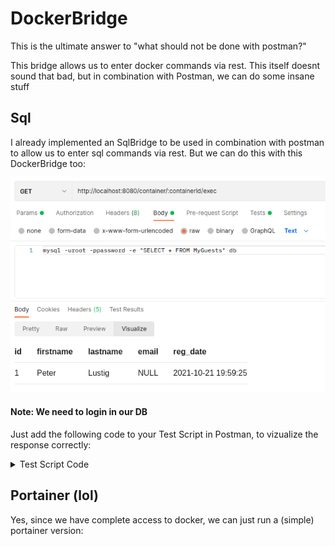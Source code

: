 # DockerBridge

This is the ultimate answer to "what should not be done with postman?"

This bridge allows us to enter docker commands via rest. 
This itself doesnt sound that bad, but in combination
with Postman, we can do some insane stuff


## Sql

I already implemented an SqlBridge to be used in combination with postman
to allow us to enter sql commands via rest. But we can do this with 
this DockerBridge too:

![alt text](SqlBridge.png)

#### Note: We need to login in our DB

Just add the following code to your Test Script in Postman, to vizualize the
response correctly:

<details>
  <summary>Test Script Code</summary>
    
    var template = `
    <table bgcolor="#FFFFFF">
        <tr>
        {{#each header}}
            <th>{{this}}</th>
        {{/each}}
        </tr>
        {{#each data}}
        <tr>
        {{#each this}}
            <td>{{this}}</td>
        {{/each}}
        </tr>
        {{/each}}
    </table>
    `;
    
    var responseByLine = pm.response.text().split(/\r?\n/);
    
    var arr = new Array();
    
    for(var i = 1; i < responseByLine.length -1; i++){
        arr.push(responseByLine[i].split("\t"));
    }
    
    pm.visualizer.set(template, {
        header: responseByLine[0].split("\t"),
        data: arr
    });

</details>

## Portainer (lol)

Yes, since we have complete access to docker, we can just run a (simple)
portainer version:

